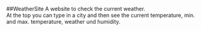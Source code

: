 ##WeatherSite
A website to check the current weather.  
At the top you can type in a city and then see the current temperature, min. and max. temperature, weather und humidity.  
